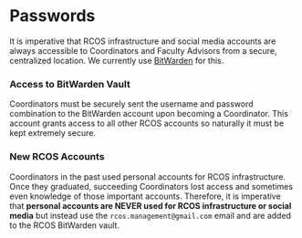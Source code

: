 # Passwords

It is imperative that RCOS infrastructure and social media accounts are always accessible to Coordinators and Faculty Advisors from a secure, centralized location. We currently use [BitWarden](https://vault.bitwarden.com/#/vault) for this.

### Access to BitWarden Vault

Coordinators must be securely sent the username and password combination to the BitWarden account upon becoming a Coordinator. This account grants access to all other RCOS accounts so naturally it must be kept extremely secure.

### New RCOS Accounts

Coordinators in the past used personal accounts for RCOS infrastructure. Once they graduated, succeeding Coordinators lost access and sometimes even knowledge of those important accounts. Therefore, it is imperative that **personal accounts are NEVER used for RCOS infrastructure or social media** but instead use the `rcos.management@gmail.com` email and are added to the RCOS BitWarden vault.